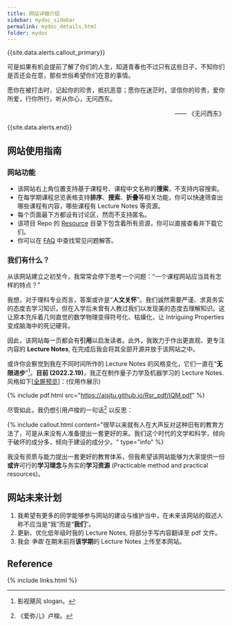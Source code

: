 ```yaml
---
title: 网站详细介绍
sidebar: mydoc_sidebar
permalink: mydoc_details.html
folder: mydoc
---
```


{{site.data.alerts.callout_primary}}
<p>可是如果有机会提前了解了你们的人生，知道青春也不过只有这些日子，不知你们是否还会在意，那些世俗希望你们在意的事情。</p>
<p>愿你在被打击时，记起你的珍贵，抵抗恶意；愿你在迷茫时，坚信你的珍贵，爱你所爱，行你所行，听从你心，无问西东。</p>
<p align="right">—— 《无问西东》</p>

{{site.data.alerts.end}}

## 网站使用指南

### 网站功能

- 该网站右上角位置支持基于课程号、课程中文名称的**搜索**，不支持内容搜索。
- 在每学期课程总览表格支持**排序**、**搜索**、**折叠**等相关功能，你可以快速筛查出哪些课程有内容，哪些课程有 Lecture Notes 等资源。
- 每个页面最下方都设有讨论区，然而不支持匿名。
- 该项目 Repo 的 [Resource](https://github.com/aisjtu/aisjtu.github.io/tree/gh-pages/Resource) 目录下包含着所有资源，你可以直接查看并下载它们。
- 你可以在 [FAQ](mydoc_faq.html) 中查找常见问题解答。

### 我们有什么？

从该网站建立之初至今，我常常会停下思考一个问题：“一个课程网站应当具有怎样的特点？”

我想，对于理科专业而言，答案或许是“**人文关怀**”。我们诚然需要严谨、求真务实的态度去学习知识，但在入学后未曾有人教过我们以发现美的态度去理解知识。这让原本充斥着几何直觉的数学物理变得符号化、枯燥化，让 Intriguing Properties 变成脑海中的死记硬背。

因此，该网站每一页都会有**引用**以启发读者。此外，我致力于作出更直观、更专注内容的 **Lecture Notes**, 在完成后我会将其全部开源并放于该网站之中。

或许你会察觉到我在不同时间所作的 Lecture Notes 的风格变化，它们一直在“**无限进步**”[^1]。**目前 (2022.2.19)**，我正在制作量子力学及机器学习的 Lecture Notes. 风格如下[[全屏预览](Rsr_pdf/IQM.pdf)]：(仅用作展示)

{% include pdf.html src="https://aisjtu.github.io/Rsr_pdf/IQM.pdf" %}

尽管如此，我仍想引用卢梭的一句话[^2] 以反思：

{% include callout.html content="很早以来就有人在大声反对这种旧有的教育方法了，可是从来没有人准备提出一套更好的来。我们这个时代的文学和科学，倾向于破坏的成分多，倾向于建设的成分少。" type="info" %}

我没有资质与能力提出一套更好的教育体系，但我希望该网站能够为大家提供一份**或许**可行的**学习理念**与务实的**学习资源** (Practicable method and practical resources)。

## 网站未来计划

1. 我希望有更多的同学能够参与网站的建设与维护当中，在未来该网站的叙述人称不应当是“我”而是“**我们**”。
2. 更新、优化低年级时我的 Lecture Notes, 将部分手写内容翻译至 pdf 文件。
3. 我会 *争取* 在期末前将**该学期**的 Lecture Notes 上传至本网站。



## Reference

[^1]: 影视飓风 slogan。
[^2]: 《爱弥儿》卢梭。

{% include links.html %}

